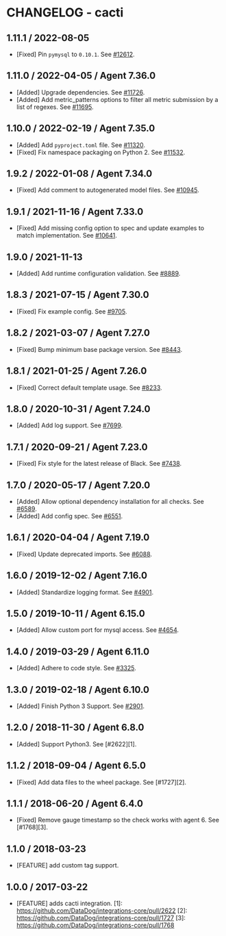 # CHANGELOG - cacti

## 1.11.1 / 2022-08-05

* [Fixed] Pin `pymysql` to `0.10.1`. See [#12612](https://github.com/DataDog/integrations-core/pull/12612).

## 1.11.0 / 2022-04-05 / Agent 7.36.0

* [Added] Upgrade dependencies. See [#11726](https://github.com/DataDog/integrations-core/pull/11726).
* [Added] Add metric_patterns options to filter all metric submission by a list of regexes. See [#11695](https://github.com/DataDog/integrations-core/pull/11695).

## 1.10.0 / 2022-02-19 / Agent 7.35.0

* [Added] Add `pyproject.toml` file. See [#11320](https://github.com/DataDog/integrations-core/pull/11320).
* [Fixed] Fix namespace packaging on Python 2. See [#11532](https://github.com/DataDog/integrations-core/pull/11532).

## 1.9.2 / 2022-01-08 / Agent 7.34.0

* [Fixed] Add comment to autogenerated model files. See [#10945](https://github.com/DataDog/integrations-core/pull/10945).

## 1.9.1 / 2021-11-16 / Agent 7.33.0

* [Fixed] Add missing config option to spec and update examples to match implementation. See [#10641](https://github.com/DataDog/integrations-core/pull/10641).

## 1.9.0 / 2021-11-13

* [Added] Add runtime configuration validation. See [#8889](https://github.com/DataDog/integrations-core/pull/8889).

## 1.8.3 / 2021-07-15 / Agent 7.30.0

* [Fixed] Fix example config. See [#9705](https://github.com/DataDog/integrations-core/pull/9705).

## 1.8.2 / 2021-03-07 / Agent 7.27.0

* [Fixed] Bump minimum base package version. See [#8443](https://github.com/DataDog/integrations-core/pull/8443).

## 1.8.1 / 2021-01-25 / Agent 7.26.0

* [Fixed] Correct default template usage. See [#8233](https://github.com/DataDog/integrations-core/pull/8233).

## 1.8.0 / 2020-10-31 / Agent 7.24.0

* [Added] Add log support. See [#7699](https://github.com/DataDog/integrations-core/pull/7699).

## 1.7.1 / 2020-09-21 / Agent 7.23.0

* [Fixed] Fix style for the latest release of Black. See [#7438](https://github.com/DataDog/integrations-core/pull/7438).

## 1.7.0 / 2020-05-17 / Agent 7.20.0

* [Added] Allow optional dependency installation for all checks. See [#6589](https://github.com/DataDog/integrations-core/pull/6589).
* [Added] Add config spec. See [#6551](https://github.com/DataDog/integrations-core/pull/6551).

## 1.6.1 / 2020-04-04 / Agent 7.19.0

* [Fixed] Update deprecated imports. See [#6088](https://github.com/DataDog/integrations-core/pull/6088).

## 1.6.0 / 2019-12-02 / Agent 7.16.0

* [Added] Standardize logging format. See [#4901](https://github.com/DataDog/integrations-core/pull/4901).

## 1.5.0 / 2019-10-11 / Agent 6.15.0

* [Added] Allow custom port for mysql access. See [#4654](https://github.com/DataDog/integrations-core/pull/4654).

## 1.4.0 / 2019-03-29 / Agent 6.11.0

* [Added] Adhere to code style. See [#3325](https://github.com/DataDog/integrations-core/pull/3325).

## 1.3.0 / 2019-02-18 / Agent 6.10.0

* [Added] Finish Python 3 Support. See [#2901](https://github.com/DataDog/integrations-core/pull/2901).

## 1.2.0 / 2018-11-30 / Agent 6.8.0

* [Added] Support Python3. See [#2622][1].

## 1.1.2 / 2018-09-04 / Agent 6.5.0

* [Fixed] Add data files to the wheel package. See [#1727][2].

## 1.1.1 / 2018-06-20 / Agent 6.4.0

* [Fixed] Remove gauge timestamp so the check works with agent 6. See [#1768][3].

## 1.1.0 / 2018-03-23

* [FEATURE] add custom tag support.

## 1.0.0 / 2017-03-22

* [FEATURE] adds cacti integration.
[1]: https://github.com/DataDog/integrations-core/pull/2622
[2]: https://github.com/DataDog/integrations-core/pull/1727
[3]: https://github.com/DataDog/integrations-core/pull/1768
